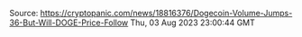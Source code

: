 Source: https://cryptopanic.com/news/18816376/Dogecoin-Volume-Jumps-36-But-Will-DOGE-Price-Follow
Thu, 03 Aug 2023 23:00:44 GMT
